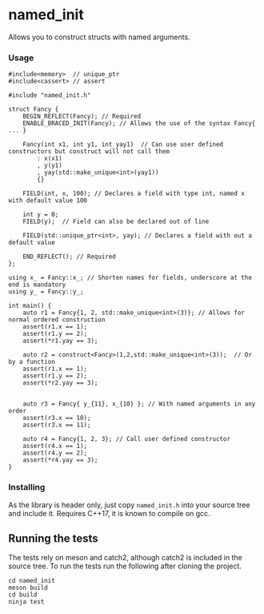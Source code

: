 # named_init
Allows you to construct structs with named arguments.

### Usage
```
#include<memory>  // unique_ptr
#include<cassert> // assert

#include "named_init.h"

struct Fancy {
	BEGIN_REFLECT(Fancy); // Required
	ENABLE_BRACED_INIT(Fancy); // Allows the use of the syntax Fancy{ ... }

	Fancy(int x1, int y1, int yay1)  // Can use user defined constructors but construct will not call them
		: x(x1)
		, y(y1)
		, yay(std::make_unique<int>(yay1))
		{}

	FIELD(int, x, 100); // Declares a field with type int, named x with default value 100

	int y = 0;
	FIELD(y);  // Field can also be declared out of line

	FIELD(std::unique_ptr<int>, yay); // Declares a field with out a default value

	END_REFLECT(); // Required
};

using x_ = Fancy::x_; // Shorten names for fields, underscore at the end is mandatory
using y_ = Fancy::y_;

int main() {
	auto r1 = Fancy{1, 2, std::make_unique<int>(3)}; // Allows for normal ordered construction 
	assert(r1.x == 1);
	assert(r1.y == 2);
	assert(*r1.yay == 3);

	auto r2 = construct<Fancy>(1,2,std::make_unique<int>(3));  // Or by a function
	assert(r1.x == 1);
	assert(r1.y == 2);
	assert(*r2.yay == 3);


	auto r3 = Fancy{ y_{11}, x_{10} }; // With named arguments in any order
	assert(r3.x == 10);
	assert(r3.x == 11);

	auto r4 = Fancy{1, 2, 3}; // Call user defined constructor
	assert(r4.x == 1);
	assert(r4.y == 2);
	assert(*r4.yay == 3);
}

```

### Installing
As the library is header only, just copy `named_init.h` into your source tree and include it.
Requires C++17, it is known to compile on gcc.

## Running the tests
The tests rely on meson and catch2, although catch2 is included in the source tree.
To run the tests run the following after cloning the project.
```
cd named_init
meson build
cd build
ninja test
```

